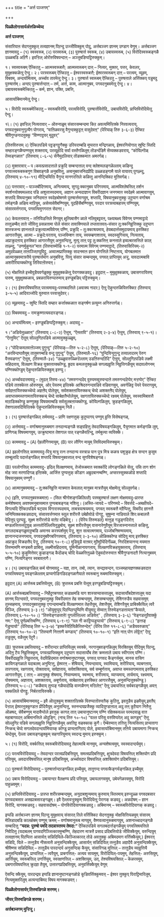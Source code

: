 +++
title = "अर्त्त पञ्जगम्"

+++


**पिळ्ळैलोगासार्यर्अरुळिच्चॆय्द**

**अर्त्त पञ्जगम्**

संसारियाऩ सेदगऩुक्कुत् तत्वज्ञानम् पिऱन्दु उज्जीविक्कुम् पोदु, अर्त्तबञ्जग ज्ञानम् उण्डाग वेणुम्। अर्त्तबञ्जग ज्ञानमावदु – (१) स्वस्वरूब, (२) परस्वरूब, (३) पुरुषार्त्त स्वरूब, (४) उबायस्वरूब, (५) विरोदिस्वरूबङ्गळै उळ्ळबडि अऱिगै। इवऱ्ऱिल् ओरॊरुविषयन्दाऩ् – अञ्जुबडिप्पट्टिरुक्कुम्।

१।  स्वस्वरूबम् ऎऩ्किऱतु – आत्मस्वरूबत्तै; आत्मस्वरूबन् दाऩ् – नित्यर्,
    मुक्तर्, पत्तर्, केवलर्, मुमुक्षक्कळॆऩ्ऱु ऐन्दु। २।  परस्वरूबम् ऎऩ्किऱतु – ईश्वरस्वरूबत्तै; ईश्वरस्वरूबन् दाऩ् – परत्वम्,
    व्यूहम्, विबवम्, अन्दर्यामित्वम्, अर्च्चाव तारमॆऩ्ऱु ऐन्दु। ३।  पुरुषार्त्त स्वरूबम् ऎऩ्किऱतु – पुरुषऩाले अर्त्तिक्कप् पडुमदु
    पुरुषार्त्तम्। अन्दप् पुरुषार्त्तन्दाऩ् – तर्म, अर्त्त, काम,
    आत्मानुबव, पगवदनुबवमॆऩ्ऱु ऐन्दु। ४।  उबायस्वरूबमॆऩ्किऱतु – कर्म, ज्ञान, पक्ति, प्रबत्ति,

 आसार्याबिमानमॆऩ्ऱु ऐन्दु।

५।  विरोदि स्वरूबमॆऩ्किऱतु – स्वरूबविरोदि, परत्वविरोदि,
    पुरुषार्त्तविरोदि,, उबायविरोदि, प्राप्तिविरोदियॆऩ्ऱु ऐन्दु।

१\। (१) इवऱ्ऱिल् नित्यरावार् – ऒरुनाळुम् संसारसम्बन्दमा किऱ अवत्यमिऩ्ऱिक्के निरवत्यराय्, पगवदनुबवानुगूल्यैग पोगराय्, “वाऩिळवरसु वैगुन्दक्कुट्टऩ् वासुदेवऩ्” (पॆरियाऴ् तिरु ३-६-३) ऎऩ्किऱ श्रीवैगुण्डनादऩुक्कु “विण्णाट्टवर् मूदुवर्”

(तिरुविरुत्तम् २) ऎऩ्किऱपडिये पट्टङ्गट्टुगैक्कु उरियराम्बडि मूप्पराऩ मन्द्रिगळाय्, ईश्वरनियोगात् स्रुष्टि स्तिदि सम्हारङ्गळैप्पण्णवुम् शक्तराय्, परव्यूहादि सर्वा वस्तैगळिलुम् तॊडर्न्दडिमै सॆय्यक्कडवराय्, “कोयिल्गॊळ् तॆय्वङ्गळाऩ” (तिरुवाय् ८-६-५) सेनैमुदलियार् तॊडक्कमाऩ अमरर्गळ्।

\(२\) मुक्तरावार् – प।कवत्प्रसादत्ताले प्रक्रुदि सम्बन्दत्ताल् वन्द क्लेशमलङ्गळॆल्लाम् कऴिन्दु पगवत्स्वरूबरूबगुण विबवङ्गळै अनुबवित्तु, अव्वनुबवजनिदप्रीदि उळ्ळडङ्गामै याले वायारप् पुगऴ्न्दु, (तिरुवाय् ४-१०-११) मीट्चियिऩ्ऱि वैगुन्द मानगरत्तिले कळित्तु आनन्दिक्किऱ मुऩिवर्गळ्।

\(३\) पत्तरावार् – पाञ्जबौदिगमाय्, अनित्यमाय्, सुगदु:क्कानुबव परिगरमाय्, आत्मविश्लेषत्तिल् तर्शन स्पर्शनयोक्यमल्लाद पडि अशुत्तास्पदमाय्, अज्ञान अन्यदाज्ञान विबरीदज्ञान जनगमाऩ स्वदेहमे आत्मावागवुम्, शप्तादि विषयानुबव जनिदमाऩ स्वदेहबोषणमे पुरुषार्त्तमागवुम्, शप्तादि, विषयानुबवत्तुक्कु उऱुप्पाग वर्णाश्रम तर्मङ्गळै अऴिय माऱियुम्, असेव्यसेवैबण्णियुम्, पूदहिंसैबण्णियुम्, परदार परत्रव्याबहारम् पण्णियुम्, संसारवर्त्तगराय्, पगवत्विमुगगराऩ सेदनर्।

\(४\) केवलऩावाऩ् – तऩियिडत्तिले मिगवुम् क्षुत्पिबासैग ळाले नलिवुबट्टवऩ्, पक्ष्याबक्ष्य विवेगम् पण्णमाट्टादे तऩ्ऩुडम्बैत् ताऩे जीवित्तु प्रसन्नऩामा पोले संसार तावाक्नियाले तप्तऩाऩवऩ्–संसार तु:क्कनिव्रुत्तिक्कु उऱुप्पाग शास्त्रजन्य ज्ञानत्ताले प्रक्रुत्यात्मविवेगम् पण्णि, प्रक्रुदि – तु:क्काश्रयमाय्, हेयबदार्त्तसमुदायमाय् इरुक्किऱ आगारत्तैयुम्, आत्मा – प्रक्रुदे:परऩाय्, पञ्जविम्शग ऩाय्, स्वयम्ब्रगाशऩाय्, स्वदस्सुगियाय्, नित्यऩाय्, अप्राक्रुदऩाय् इरुक्किऱ आगारत्तैयुम् अनुसन्दित्तु, मुऩ्पु ताऩ् पट्ट तु:क्कत्तिऩ् कनत्ताले इव्वल्बरसत्तिले काल् ताऴ्न्दु, “उणर्मुऴुनल”माऩ (तिरुवाय्मॊऴि १-१-२) परमात्म विवेगम् पण्णमाट्टादे, (तिरुवासिरियम्-२) अमुदवॆळ्ळत् ताऩाञ्जिऱप्पुविट्टु, अव्वात्मप्राप्तिक्कु सादनमाऩ ज्ञान योगत्तिले निष्टऩाय्, योगबलमाऩ आत्मानुबवमात्रत्तैये पुरुषार्त्तमाग अनुबवित्तु, पिऩ्पु संसार सम्बन्दमुम्, पगवत् प्राप्तियुम् अऱ्ऱु, यावदात्मबावि अशरीरियाय्क्कॊण्डु तिरिवाऩॊरुवऩ्।

\(५\) मोक्षत्तिले इच्चैयुडैयवर्गळुक्कु मुमुक्षुक्कळॆऩ्ऱु पेरागक्कडवदु। इदुदाऩ् – मुमुक्षुक्कळाय्, उबासगरायिरुप् पारुम्, मुमुक्षुक्कळाय्, प्रबन्नरायिरुप्पारुमाय् इरण्डुबडिप् पट्टिरुक्कुम्।

२।  \(१\) ईश्वरविषयत्तिल् परत्वमावदु–परमबदत्तिले (अवाक्य नादर:) ऎऩ्ऱु
    ऎऴुन्दरुळियिरुक्किऱ (तिरुवाय् ३-५-५) आदियञ्जोदि युरुवाऩ परवासुदेवर्।

 (२) व्यूहमावदु – स्रुष्टि स्तिदि सम्हार कर्त्ताक्कळाऩ सङ्गर्षण प्रत्युम्न अनिरुत्तर्गळ्।

 (३) विबवमावदु – रामक्रुष्णात्यवदारङ्गळ्।

 (४) अन्दर्यामित्वम् – इरण्डुबडिप्पट्टिरुक्कुम्। अदावदु –

 १।”अडियेऩुळ्ळाऩ्” (तिरुवाय् ८-८-२) ऎऩ्ऱुम्, “ऎऩतावि” (तिरुवाय् २-३-४) ऎऩ्ऱुम्, (तिरुवाय् ९-५-१)। “ऎऩ्ऩुयिर्” ऎऩ्ऱुम् सॊल्लुगिऱपडिये आत्मावुक्कुळ्ळुम्,

 २।”पोदिऱ्कमलवऩ्ऩॆञ्जम् पुगुन्दु” (पॆरियाऴ्—तिरु ५-२-८) ऎऩ्ऱुम्, (पॆरियाऴ्—तिरु ५-२-१०) “अरविन्दप्पावैयुम् ताऩुमगम्बडि वन्दु पुगुन्दु” ऎऩ्ऱुम्, (तिरुमालै-१६) “पुन्दियिऱ्पुगुन्दु तऩ्पालादरम् पॆरुग वैत्तवऴगऩ्” ऎऩ्ऱुम्, (तिरुमालै-३४) “उळ्ळुवारुळ्ळिऱ्ऱॆल्लाम् उडऩिरुन्दऱिदि” ऎऩ्ऱुम्, सॊल्लुगिऱपडिये लक्ष्मी सहिदऩाय्, विलक्षण विक्रह युक्तऩाय्क्कॊण्डु, ह्रुदय कमलत्तुक्कुळ्ळे सगलप्रव्रुत्ति निव्रुत्तिगळैयुम् सदावलोगनम् पण्णिक्कॊण्डुम् ऎऴुन्दरुळियिरुक्कुम् इरुप्पु।

 (५) अर्च्चावदारमावदु – (मुदल् तिरुव-४४) “तमरुगन्ददॆव् वुरुवमव्वुरुवन्दाऩे तमरुगन्ददॆप्पेर् मऱ्ऱप्पेर्” ऎऩ्किऱ पडिये तऩक्कॆऩ्ऩ ओरुरुवुम्, ओर् पॆयरुम् इऩ्ऱिक्के आश्रिदरुगन्दवडिवे वडिवागवुम्, अवर्गळिट्ट पॆयरे पॆयरागवुम्, सर्वज्ञऩायिरुक्कच्चॆय्दे अज्ञऩैप् पोलेयुम्, सर्वशक्तऩायिरुक्कच् चॆय्दे अशक्तऩैप् पोलेयुम्, अवाप्तसमस्तगामऩायिरुक्कच् चॆय्दे साबेक्षऩैप्पोलेयुम्, रक्षगऩायिरुक्कच्चॆय्दे रक्ष्यम् पोलेयुम्, स्वस्वामिबावत्तै माऱाडिक्कॊण्डु कण्णुक्कु विषयमाम्बडि सर्वसुलबऩाय्क्कॊण्डु, कोयिल्गळिलुम्, क्रुहङ्गळिलुम्, तेशगालावदियिऩ्ऱिक्के ऎऴुन्दरुळियिरुक्कुम् निलै।

३।  \(१\) पुरुषार्त्तङ्गळिल् तर्ममावदु – प्राणि रक्षणत्तुक् कुऱुप्पागप्
    पण्णुम् व्रुत्ति विसेषङ्गळ्,

 (२) अर्त्तमावदु – वर्णाश्रमानुरूबमाग तनदान्यङ्गळै सङ्ग्रहित्तु तेवदाविषयङ्गळिलुम्, पैत्रुगमाऩ कर्मङ्गळि लुम्, प्राणिगळ् विषयमागवुम्, उत्क्रुष्टमाऩ तेशगाल पात् रङ्गळैयऱिन्दु, तर्मबुत्त्या व्ययिक्कै।

 (३) काममावदु – (A) ऐहलौगिगमायुम्, (B) पार लौगिग मायुम् त्विविदमायिरुक्कुम्।

 (A) इहलोगत्तिल् काममावदु-पित्रु मात्रु रत्न तनदान्य वस्त्रान्न पान पुत्र मित्र कळत्र पशुक्रुह क्षेत्र सन्दन कुसुम ताम्बूलादि पदार्त्तङ्गळिल् शप्तादि विषयानुबवत्ताल् वन्द सुगविशेषङ्गळ्।

 (B) परलोगत्तिल् काममावदु- इदिल् विलक्षणमाय्, तेजोरूबमाऩ स्वर्क्कादि लोगङ्गळिले सॆऩ्ऱु, पसि ताग शोग मोह जरा मरणादिगळ् इऩ्ऱिक्के, आर्जित्त पुण्यत्तुक् कीडाग अम्रुदबानम्बण्णि, अप्सरस्सुक्कळोडे शप्तादि विषयानुबवम् पण्णुगै।

 (४) आत्मानुबवमावदु – तु:क्कनिव्रुत्ति मात्रमाऩ केवलात् मानुबव मात्रत्तैयुम् मोक्षमॆऩ्ऱु सॊल्लुवर्गळ्।

 (५) (इऩि, पगवदनुबवरूबमाऩ) – (सिल श्रीगोशङ्गळिलिल्लै) परमबुरुषार्त्त लक्षण मोक्षमावदु–प्रारप्त कर्मशेषमाय् अवश्यमनुबाव्यमाऩ पुण्यबाबङ्गळ् नशित्तु। (अस्ति-जायदे – परिणमदे – विवर्त्तदे –अबक्षीयदे–विगल्यदि ऎऩ्किऱपडिये षट्पाव विगारास्पदमाय्, ताबत्रयाश्रयमाय्, पगवत् स्वरूबत्तै मऱैप्पित्तु, विबरीद ज्ञानत्तै जनिप्पिक्कक्कडवदाय्, संसारवर्त्तगमाऩ स्तूल शरीरत्तै उबेक्षैयोडे पॊगट्टु, सुषुम्ना नाडियाले शिर:कबालत्तै पेदित्तुप् पुऱप्पट्टु, सूक्ष्म शरीरत्तोडे वाऩेऱ वऴिबॆऱ्ऱु। । (पॆरिय तिरुमडल्) मऩ्ऩुङ् गडुङ्गदिरोऩ् मण्डलत्तिऩऩ्ऩटुवुळ् अऩ्ऩतोरिल्लियिऩूडुबोय्, सूक्ष्म शरीरत्तैयुम् वासनारेणुवैयुम् विरजास्नानत्ताले कऴित्तु, सगलदाबङ्गळुमाऱुम्बडि अमानव करस्पर्शमुम् पॆऱ्ऱु, शुत्त सत्वात्मगमाय्, पञ्जोबनिषण्मयमाय्, ज्ञानानन्दजनगमाय्, पगवदनुबवैगबरिगरमाय्, (तिरुवाय् २-३-१०) ऒळिक्कॊण्ड सोदियु माय् इरुक्किऱ अप्राक्रुद विक्रहत्तैप् पॆऱ्ऱु, (तिरुवाय् १०-९-८) मुडियुडै वाऩवर् मुऱैमुऱैयॆदिर्गॊळ्ळ, निरदिशयानन्द मयमाऩ तिरुमामणि मण्डबत्तै प्राबित्तु, लक्ष्मीसहिदऩाय्, पूमिनीळानायगऩाय्, विलक्षणविक्रहयुक्तऩाय्, (तिरुवाय् ५-५-१०) कुऴुमित्तेवर् कुऴाङ्गळ् कैदॊऴच् चोदि वॆळ्ळत्तिऩुळ्ळे ऎऴुवदोरुरुवाऩ श्रीवैगुण्डनादऩै नित्यानुबवम् पण्णि, नित्यगिङ्गर स्वबावऩागै।

४।  \(१\) उबायङ्गळिल् कर्म योगमावदु – यज्ञ, तान, तबो, त्यान,
    सन्द्यावन्दन, पञ्जमहायज्ञगक्कडवदाऩ पगवत्विषयानु पवङ्गळॆल्लाम्
    प्राप्यगोडिगडिदङ्गळागैयाले स्वरूबानु रूबमायिरुक्कुम्।

 इदुदाऩ् (A) आर्त्तरूब प्रबत्तियॆऩ्ऱुम्, (B) त्रुप्तरूब प्रबत्ति
यॆऩ्ऱुम् इरण्डुबडिप्पट्टिरुक्कुम्।

 (A) आर्त्तरूबप्रबत्तियावदु – निर्हेदुगबगवत् कडाक्षमडि याग शास्त्राप्यासत्तालुम्, सदासार्योबदेशत्तालुम् यदा ज्ञानम् पिऱन्दवाऱे, पगवदनुबवत्तुक्कु विबरीदमाऩ तेह सम्बन्दमुम्, तेशसम्बन्दमुम्, तेशिगरुडैय सहवासमुम् तुस्सहमाय्, पगवदनुबवत्तुक्कु एगान्दमाम्बडि विलक्षणमाऩ तेहत्तैयुम्, तेशत्तैयुम्, तेशिगरैयुम् प्राबिक्कैयिल् त्वरै विञ्जि, (तिरुवाय् ३-३।९) “ऒयुमूप्पुप् पिऱप्पिऱप्पुप्पिणि वीयुमाऱु सॆय्वाऩ् तिरुवेङ्गडत्तायऩा”कैयाले, (तिरुवाय् ६-१०-१०।) “तिरुवेङ्गडत्ताऩे! पुगलॊऩ्ऱिल्ला अडियेऩ्” , (तिरुवाय् ३-३-६) “वेङ्गडत्तुऱैवार्क्कु नम:” ऎऩ्ऱु पूर्णप्रबत्तिबण्णि, (तिरुवाय् ६-९-९) “पल नी काट्टिप्पडुप्पायो” (तिरुवाय् ६-९-८) “इऩ्ऩङ् गॆडुप्पायो” (पॆरियाऴ् तिरु ५-३-७) “इक्करैयेऱियिळैत्तिरुन्देऩ्” (पॆरिय तिरु ११-८-६) ”अडैयवरुळाय्” (तिरुवाय् १०-१०-२) ”तिरुवाणै निऩ्ऩाणै कण्डाय्” (तिरुवाय् १०-१०-१) “इऩि नाऩ् पोग लॊट्टेऩ्” ऎऩ्ऱु तडुत्तुम्, वळैत्तुम् पॆऱुगै।

 (B) त्रुप्तरूब प्रबत्तियावदु – शरीरान्दर प्राप्तियिलुम् स्वर्क्क, नरगानुबवङ्गळिलुम् विरक्तियुम् पीदियुम् पिऱन्दु, अदिऩु टैय निव्रुत्तिक्कुम्, पगवत्प्राप्तिक्कुम् उऱुप्पाग सदासार्योब तेश क्रमत्ताले उबाय स्वीगारम् पण्णि। विबरीदप्रव्रुत्ति निव्रुत्तराय्, वेदविहिदमाऩ वर्णाश्रमानुष्टागमुम्, पगवत् पागवद कैङ्गर्यमुम्, मानस वासिग कायिगङ्गळाले यदाबलम् अनुष्टित्तु, ईश्वरऩ् – शेषियाय्, नियन्दावाय्, स्वामियाय्, शरीरियाय्, व्याबगऩाय्, तारगऩाय्, रक्षगऩाय्, पोक्तावाय्, सर्वज्ञऩाय्, सर्वशक्तियाय्, सर्व सम्बूर्णऩाय्, अवाप्त समस्तगामऩाय् इरुक्किऱ आगारत्तैयुम्, ( ताऩ् – अवऩुक्कु शेषमाय्, नियाम्यमाय्, स्वम्माय्, शरीरमाय्, व्याप्यमाय्, तार्यमाय्, रक्ष्यमाय्, पोक्यमाय्, अज्ञऩाय्, अशक्तऩाय्, अबूर्णऩाय्, साबेक्षऩाय् इरुक्किऱ आगारत्तैयुम्, अनुसन्दित्तुक्कॊण्डु ) (तिरुवाय् ५-८-८) “कळैवाय् तुऩ्पङ् गळैयादॊऴि वाय्गळैगण् मऱ्ऱिलेऩ्” ऎऩ्ऱु उबायत्तिल् सर्वबरङ्गळैयुम् अवऩ् पक्कलिले पॊगट्टु, निर्बरऩायिरुक्कै।

 (५) आसार्याबिमानमावदु – इवै ऒऩ्ऱुक्कुम् शक्तऩऩ्ऱिक्के यिरुप्पाऩॊरुवऩैक् कुऱित्तु, इवऩुडैय इऴवैयुम्,इवऩैप् पॆऱ्ऱाल् ईश्वरऩुक्कुण्डाऩ प्रीदियैयुम् अनुसन्दित्तु, स्तनन्दयप्रजैक्कु व्यादियुण्डाऩाल् अदु तऩ् कुऱैयाग निऩैत्तु ऒळषद, सेवैबण्णुम् मादावैप्पोले इवऩुक् कागत् ताऩ् उबायानुष्टानम् पण्णि रक्षिक्कवल्ल परमदयाळु वाऩ महाबागवदऩ् अबिमानत्तिले ऒदुङ्गि, (नाच् तिरु १०-१०) “वल्ल परिसु वरुविप्परेल् अदु काण्डुम्” ऎऩ्ऱु सॊल्लुगिऱ पडिये सगलप्रव्रुत्ति निव्रुत्तिगळैयुम् अवऩिट्ट वऴक्काक् कुगै। ऎम्बॆरुमाऩ् तऩित्तु नित्यसित्तप् प्राप्यऩागा निऱ्कच् चॆय्दे सगलदेवदान्दर्यामियाय्क् कॊण्डु प्राप्यऩागिऱाप् पोले, इव्वासार्याबिमानमुम् तऩिये उबायमागा निऱ्कच् चॆय्देयुम्, ऎल्ला उबायङ्गळुक्कुम् सहगारियुमाय् स्वदन्द्र मुमाय् इरुक्कुम्।

५।  \(१\) विरोदि, वर्क्कत्तिल् स्वरूबविरोदियावदु तेहात्माबि मानमुम्,
    अन्यशेषत्वमुम्, स्वस्वादन्दर्यमुम्।

 (२) परत्वविरोदियावदु – तेवदान्दर परत्वप्रदिबत्तियुम्, समत्वप्रदिबत्तियुम्, क्षुत्रदेवदा विषयत्तिल् शक्तियोग प्रदि पत्तियुम्, अवदारविषयत्तिल् मानुष प्रदिबत्तियुम्, अर्च्चावदार विषयत्तिल् अशक्तियोग प्रदिबत्तियुम्।

 (३) पुरुषार्त्त विरोदियावदु – पुरुषार्त्तान्दरङ्गळिल् इच्चैयुम्, ताऩुगन्द पगवत्कैङ्गर्यङ्गळिल् इच्चैयुम्

 (४) उबाय विरोदियावदु – उबायान्दर वैलक्षण्य प्रदि पत्तियुम्, उबायलागवमुम्, उबेयगॆळरवमुम्, विरोदि पाहुळ्यमुम्।

 (५) प्राप्तिविरोदियावदु – प्रारप्त शरीरसम्बन्दमुम्, अनुदाबशून्यमाय् कुरुवाय् स्तिरमाय् इरुन्दुळ्ळ पगवदबसार पागवदाबसार असह्याबसारङ्गळुम्। इवै ऎल्लावऱ्ऱुक्कुम् विरोदियॆऩ्ऱु पेरागक् कडवदु। अन्नदोषम् – ज्ञान विरोदि, यागक्कडवदु। सहवासदोषम् – पोगविरोदियागक्कडवदु। अबिमानम् – स्वरूबविरोदियागक् कडवदु।

इप्पडि अर्त्तबञ्जग ज्ञानम् पिऱन्दु मुमुक्षवाय् संसारत् तिले वर्त्तिक्किऱ सेदनऩुक्कु मोक्षसित्तियळवुम् संसारम् मेलिडादबडि कालक्षेबम् पण्णुम् क्रमम् – वर्णाश्रमानुरूब मागवुम्, वैष्णवत्वानुरूबमागवुम्, अशनाच्चादनङ्गळै सम्बादित्तु **“यदन्न: पुरुषो पवदि तदन्नास्तस्य तेवदा:“** ऎऩ्किऱपडिये सगलबदार्त्तङ्गळैयुम् पगवत्विषयत्तिले निवेदित्तु (यदाबलम् पागवदगिञ्जित्कारमुम्बण्णि, तेहदारण मात्रत्तै प्रसाद प्रदिबत्तियोडे जीविक्कैयुम्, वरुन्दियुम् तत्वज्ञानम् पिऱप्पित्त आसार्यऩ् सन्निदियिले–किञ्जित्कारत् तोडे अवऩुक्कु अबिमदमाग वर्त्तिक्कैयुम्,) ईश्वरऩ् सन्निदि, यिले – तऩ्ऩुडैय नीसत्वत्तै अनुसन्दिक्कैयुम्, आसार्यऩ् सन्निदियिल् तऩ्ऩुडैय अज्ञदैयै अनुसन्दिक्कैयुम्, श्रीवैष्णव सन्निदियिल् – तऩ्ऩुडैय पारदन्दर्य अनुसन्दिक् कैयुम्, संसारिगळ् मुऩ्ऩिल् – तऩ्ऩुडैय व्याव्रुत्तियै अनुसन्दिक्कैयुम्, प्राप्यत्तिल् – त्वरैयुम्, प्राबगत्तिल्- अत्यव सायमुम्, विरोदियिल्-पयमुम्, तेहत्तिल्- अरुसियुम्, आर्त्तियुम्, स्वरूबत्तिल् उणर्त्तियुम्, स्वरक्षणत्तिल् – अशक्तियुम्, उत्, तेश्यविषयक्तिल् – कॆळरवमुम्, उबगारविषयत्तिल् क्रुदज्ञ तैयुम्, उत्तारगप्रदिबत्तियुम्, अनुवर्त्तिक्कैयुम् वेणुम्

ऎसन्दि क्कैयुम्, पारदन्द्र्य इप्पडि ज्ञानानुष्टानङ्गळोडे कूडिवर्त्तिक्कुमवऩ् – ईश्वर ऩुक्कुप् पिराट्टिमारिलुम्, नित्यमुक्तरिलुम् अत्यन्दाबिमद विषय मागक्कडवऩ्।

**पिळ्ळैलोगासार्यर् तिरुवडिगळे शरणम्।**

**जीयर् तिरुवडिगळे शरणम्।**

**अर्त्तबञ्जगम् मुऱ्ऱिऱ्ऱु।**

